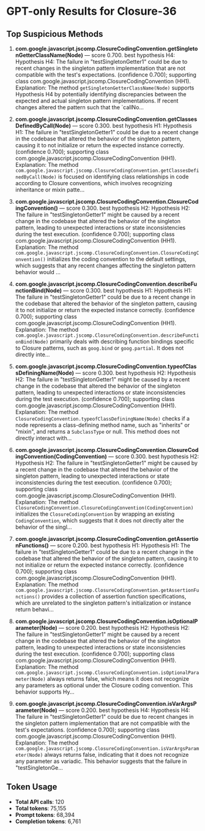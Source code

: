 # GPT-only Results for Closure-36

## Top Suspicious Methods

1. **com.google.javascript.jscomp.ClosureCodingConvention.getSingletonGetterClassName(Node)** — score 0.700. best hypothesis H4: Hypothesis H4: The failure in "testSingletonGetter1" could be due to recent changes in the singleton pattern implementation that are not compatible with the test's expectations. (confidence 0.700); supporting class com.google.javascript.jscomp.ClosureCodingConvention (HH1).
    Explanation: The method `getSingletonGetterClassName(Node)` supports Hypothesis H4 by potentially identifying discrepancies between the expected and actual singleton pattern implementations. If recent changes altered the pattern such that the `callNo...

2. **com.google.javascript.jscomp.ClosureCodingConvention.getClassesDefinedByCall(Node)** — score 0.300. best hypothesis H1: Hypothesis H1: The failure in "testSingletonGetter1" could be due to a recent change in the codebase that altered the behavior of the singleton pattern, causing it to not initialize or return the expected instance correctly. (confidence 0.700); supporting class com.google.javascript.jscomp.ClosureCodingConvention (HH1).
    Explanation: The method `com.google.javascript.jscomp.ClosureCodingConvention.getClassesDefinedByCall(Node)` is focused on identifying class relationships in code according to Closure conventions, which involves recognizing inheritance or mixin patte...

3. **com.google.javascript.jscomp.ClosureCodingConvention.ClosureCodingConvention()** — score 0.300. best hypothesis H2: Hypothesis H2: The failure in "testSingletonGetter1" might be caused by a recent change in the codebase that altered the behavior of the singleton pattern, leading to unexpected interactions or state inconsistencies during the test execution. (confidence 0.700); supporting class com.google.javascript.jscomp.ClosureCodingConvention (HH1).
    Explanation: The method `com.google.javascript.jscomp.ClosureCodingConvention.ClosureCodingConvention()` initializes the coding convention to the default settings, which suggests that any recent changes affecting the singleton pattern behavior would ...

4. **com.google.javascript.jscomp.ClosureCodingConvention.describeFunctionBind(Node)** — score 0.300. best hypothesis H1: Hypothesis H1: The failure in "testSingletonGetter1" could be due to a recent change in the codebase that altered the behavior of the singleton pattern, causing it to not initialize or return the expected instance correctly. (confidence 0.700); supporting class com.google.javascript.jscomp.ClosureCodingConvention (HH1).
    Explanation: The method `com.google.javascript.jscomp.ClosureCodingConvention.describeFunctionBind(Node)` primarily deals with describing function bindings specific to Closure patterns, such as `goog.bind` or `goog.partial`. It does not directly inte...

5. **com.google.javascript.jscomp.ClosureCodingConvention.typeofClassDefiningName(Node)** — score 0.300. best hypothesis H2: Hypothesis H2: The failure in "testSingletonGetter1" might be caused by a recent change in the codebase that altered the behavior of the singleton pattern, leading to unexpected interactions or state inconsistencies during the test execution. (confidence 0.700); supporting class com.google.javascript.jscomp.ClosureCodingConvention (HH1).
    Explanation: The method `ClosureCodingConvention.typeofClassDefiningName(Node)` checks if a node represents a class-defining method name, such as "inherits" or "mixin", and returns a `SubclassType` or null. This method does not directly interact with...

6. **com.google.javascript.jscomp.ClosureCodingConvention.ClosureCodingConvention(CodingConvention)** — score 0.300. best hypothesis H2: Hypothesis H2: The failure in "testSingletonGetter1" might be caused by a recent change in the codebase that altered the behavior of the singleton pattern, leading to unexpected interactions or state inconsistencies during the test execution. (confidence 0.700); supporting class com.google.javascript.jscomp.ClosureCodingConvention (HH1).
    Explanation: The method `ClosureCodingConvention.ClosureCodingConvention(CodingConvention)` initializes the `ClosureCodingConvention` by wrapping an existing `CodingConvention`, which suggests that it does not directly alter the behavior of the singl...

7. **com.google.javascript.jscomp.ClosureCodingConvention.getAssertionFunctions()** — score 0.200. best hypothesis H1: Hypothesis H1: The failure in "testSingletonGetter1" could be due to a recent change in the codebase that altered the behavior of the singleton pattern, causing it to not initialize or return the expected instance correctly. (confidence 0.700); supporting class com.google.javascript.jscomp.ClosureCodingConvention (HH1).
    Explanation: The method `com.google.javascript.jscomp.ClosureCodingConvention.getAssertionFunctions()` provides a collection of assertion function specifications, which are unrelated to the singleton pattern's initialization or instance return behavi...

8. **com.google.javascript.jscomp.ClosureCodingConvention.isOptionalParameter(Node)** — score 0.200. best hypothesis H2: Hypothesis H2: The failure in "testSingletonGetter1" might be caused by a recent change in the codebase that altered the behavior of the singleton pattern, leading to unexpected interactions or state inconsistencies during the test execution. (confidence 0.700); supporting class com.google.javascript.jscomp.ClosureCodingConvention (HH1).
    Explanation: The method `com.google.javascript.jscomp.ClosureCodingConvention.isOptionalParameter(Node)` always returns false, which means it does not recognize any parameters as optional under the Closure coding convention. This behavior supports Hy...

9. **com.google.javascript.jscomp.ClosureCodingConvention.isVarArgsParameter(Node)** — score 0.200. best hypothesis H4: Hypothesis H4: The failure in "testSingletonGetter1" could be due to recent changes in the singleton pattern implementation that are not compatible with the test's expectations. (confidence 0.700); supporting class com.google.javascript.jscomp.ClosureCodingConvention (HH1).
    Explanation: The method `com.google.javascript.jscomp.ClosureCodingConvention.isVarArgsParameter(Node)` always returns false, indicating that it does not recognize any parameter as variadic. This behavior suggests that the failure in "testSingletonGe...


## Token Usage

- **Total API calls**: 120
- **Total tokens**: 75,155
- **Prompt tokens**: 68,394
- **Completion tokens**: 6,761
